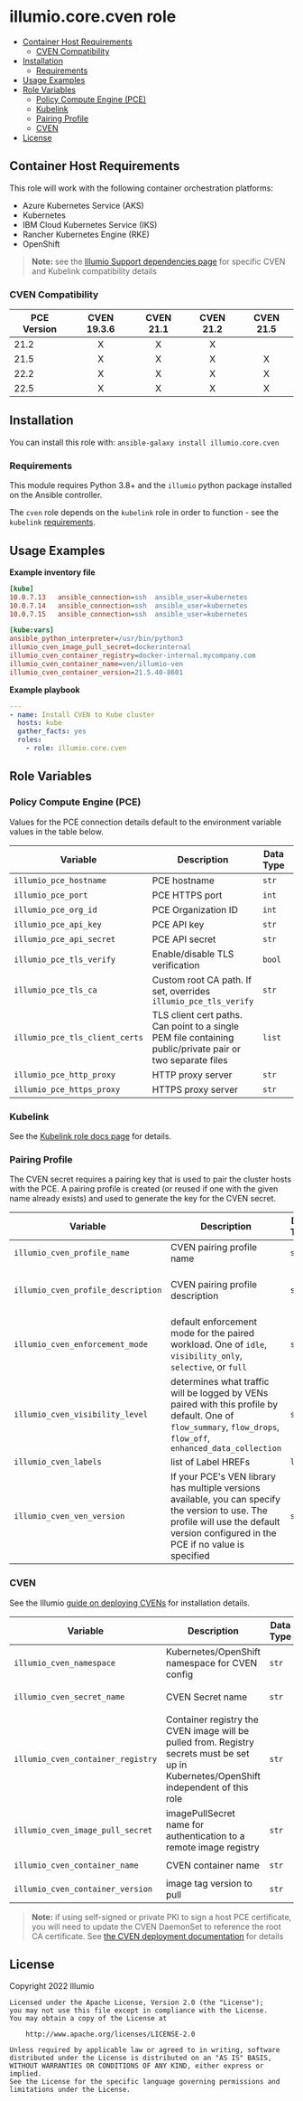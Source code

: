 # illumio.core.cven role  

- [Container Host Requirements](#container-host-requirements)
    - [CVEN Compatibility](#cven-compatibility)
- [Installation](#installation)
    - [Requirements](#requirements)
- [Usage Examples](#usage-examples)
- [Role Variables](#role-variables)
    - [Policy Compute Engine (PCE)](#policy-compute-engine-pce)
    - [Kubelink](#kubelink)
    - [Pairing Profile](#pairing-profile)
    - [CVEN](#cven)
- [License](#license)

## Container Host Requirements  

This role will work with the following container orchestration platforms:

- Azure Kubernetes Service (AKS)
- Kubernetes
- IBM Cloud Kubernetes Service (IKS)
- Rancher Kubernetes Engine (RKE)
- OpenShift

> **Note:** see the [Illumio Support dependencies page](https://support.illumio.com/shared/software/os-support-package-dependencies/cven_kubelink.html) for specific CVEN and Kubelink compatibility details  

### CVEN Compatibility  

PCE Version  | CVEN 19.3.6 | CVEN 21.1 | CVEN 21.2 | CVEN 21.5
------------ | :---------: | :-------: | :-------: | :-------:
21.2         | X           | X         | X         | 
21.5         | X           | X         | X         | X
22.2         | X           | X         | X         | X
22.5         | X           | X         | X         | X

## Installation  

You can install this role with: `ansible-galaxy install illumio.core.cven`  

### Requirements  

This module requires Python 3.8+ and the `illumio` python package installed on the Ansible controller.  

The `cven` role depends on the `kubelink` role in order to function - see the `kubelink` [requirements](KUBELINK_ROLE.md#requirements).  

## Usage Examples  

**Example inventory file**  

```ini
[kube]
10.0.7.13   ansible_connection=ssh  ansible_user=kubernetes
10.0.7.14   ansible_connection=ssh  ansible_user=kubernetes
10.0.7.15   ansible_connection=ssh  ansible_user=kubernetes

[kube:vars]
ansible_python_interpreter=/usr/bin/python3
illumio_cven_image_pull_secret=dockerinternal
illumio_cven_container_registry=docker-internal.mycompany.com
illumio_cven_container_name=ven/illumio-ven
illumio_cven_container_version=21.5.40-8601
```

**Example playbook**  

```yml
---
- name: Install CVEN to Kube cluster
  hosts: kube
  gather_facts: yes
  roles:
    - role: illumio.core.cven
```

## Role Variables  

### Policy Compute Engine (PCE)  

Values for the PCE connection details default to the environment variable values in the table below.  

Variable | Description | Data Type | Environment variable | Default value
-------- | ----------- | --------- | -------------------- | -------------
`illumio_pce_hostname` | PCE hostname | `str` | `ILLUMIO_PCE_HOST` | -
`illumio_pce_port` | PCE HTTPS port | `int` | `ILLUMIO_PCE_PORT` | `443`
`illumio_pce_org_id` | PCE Organization ID | `int` | `ILLUMIO_PCE_ORG_ID` | `1`
`illumio_pce_api_key` | PCE API key | `str` | `ILLUMIO_API_KEY_USERNAME` | -
`illumio_pce_api_secret` | PCE API secret | `str` | `ILLUMIO_API_KEY_SECRET` | -
`illumio_pce_tls_verify` | Enable/disable TLS verification | `bool` | - | `true`
`illumio_pce_tls_ca` | Custom root CA path. If set, overrides `illumio_pce_tls_verify` | `str` | - | -
`illumio_pce_tls_client_certs` | TLS client cert paths. Can point to a single PEM file containing public/private pair or two separate files | `list` | - | -
`illumio_pce_http_proxy` | HTTP proxy server | `str` | `http_proxy` | -
`illumio_pce_https_proxy` | HTTPS proxy server | `str` | `https_proxy` | -

### Kubelink  

See the [Kubelink role docs page](KUBELINK_ROLE.md) for details.  

### Pairing Profile  

The CVEN secret requires a pairing key that is used to pair the cluster hosts with the PCE. A pairing profile is created (or reused if one with the given name already exists) and used to generate the key for the CVEN secret.  

Variable | Description | Data Type | Default value
-------- | ----------- | --------- | -------------
`illumio_cven_profile_name` | CVEN pairing profile name | `str` | `PP-ANSIBLE-CVEN`
`illumio_cven_profile_description` | CVEN pairing profile description | `str` | `"CVEN cluster host profile. Created by Ansible"`
`illumio_cven_enforcement_mode` | default enforcement mode for the paired workload. One of `idle`, `visibility_only`, `selective`, or `full` | `str` | `idle`
`illumio_cven_visibility_level` | determines what traffic will be logged by VENs paired with this profile by default. One of `flow_summary`, `flow_drops`, `flow_off`, `enhanced_data_collection` | `str` | `flow_summary`
`illumio_cven_labels` | list of Label HREFs | `list` | -
`illumio_cven_ven_version` | If your PCE's VEN library has multiple versions available, you can specify the version to use. The profile will use the default version configured in the PCE if no value is specified | `str` | -

### CVEN  

See the Illumio [guide on deploying CVENs](https://docs.illumio.com/core/21.5/Content/Guides/kubernetes-and-openshift/deployment/deploy-c-vens-in-your-cluster.htm) for installation details.  

Variable | Description | Data Type | Default value
-------- | ----------- | --------- | -------------
`illumio_cven_namespace` | Kubernetes/OpenShift namespace for CVEN config | `str` | `illumio-system`  
`illumio_cven_secret_name` | CVEN Secret name | `str` | `illumio-ven-config`  
`illumio_cven_container_registry` | Container registry the CVEN image will be pulled from. Registry secrets must be set up in Kubernetes/OpenShift independent of this role | `str` | -
`illumio_cven_image_pull_secret` | imagePullSecret name for authentication to a remote image registry | `str` | -
`illumio_cven_container_name` | CVEN container name | `str` | `illumio-ven`
`illumio_cven_container_version` | image tag version to pull | `str` | `latest`

> **Note:** if using self-signed or private PKI to sign a host PCE certificate, you will need to update the CVEN DaemonSet to reference the root CA certificate. See [the CVEN deployment documentation](https://docs.illumio.com/core/21.5/Content/Guides/kubernetes-and-openshift/deployment/deploy-c-vens-in-your-cluster.htm#DeployCVENs) for details  

## License  

Copyright 2022 Illumio  

    Licensed under the Apache License, Version 2.0 (the "License");
    you may not use this file except in compliance with the License.
    You may obtain a copy of the License at

        http://www.apache.org/licenses/LICENSE-2.0

    Unless required by applicable law or agreed to in writing, software
    distributed under the License is distributed on an "AS IS" BASIS,
    WITHOUT WARRANTIES OR CONDITIONS OF ANY KIND, either express or implied.
    See the License for the specific language governing permissions and
    limitations under the License.
